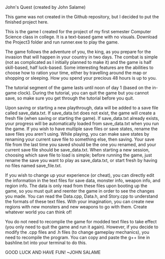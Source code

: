 John's Quest
(created by John Salame)

This game was not created in the Github repository, but I decided to put the finished project here.

This is the game I created for the project of my first semester Computer Science class in college. It is a text-based game with no visuals. Download the Project3 folder and run runner.exe to play the game.

The game follows the adventure of you, the king, as you prepare for the invasion that will happen in your country in two days. The combat is simple (not as complicated as I initially planned to make it) and the game is half skill-based, half luck-based. Some interesting features are the abilities to choose how to ration your time, either by travelling around the map or shopping or sleeping. How you spend your precious 48 hours is up to you.

The tutorial segment of the game lasts until noon of day 1 (based on the in-game clock). During the tutorial, you can quit the game but you cannot save, so make sure you get through the tutorial before you quit.

Upon saving or starting a new playthrough, data will be added to a save file called save_data.txt. If save_data.txt does not exist, the game will create a fresh file (when saving or starting the game). If save_data.txt already exists, your progress will be automatically loaded from save_data.txt when you run the game. If you wish to have multiple save files or save states, rename the save files you aren't using. While playing, you can make save states by renaming your current save file to something else, then saving. Your save file from the last time you saved should be the one you renamed, and your current save file should be save_data.txt. When starting a new session, choosing which save file to load is simple; before running the game, just rename the save you want to play as save_data.txt, or start fresh by having no files named save_file.txt.

If you wish to change up your experience (or cheat), you can directly edit the information in the text files for save data, monster info, weapon info, and region info. The data is only read from these files upon booting up the game, so you must quit and reenter the game in order to see the changes you made. You can read the Data.cpp, Data.h, and Story.cpp to understand the formats of these text files. With your imagination, you can create new regions with new monsters and new weapons to go with them. Create whatever world you can think of!

You do not need to recomplie the game for modded text files to take effect (you only need to quit the game and run it again). However, if you decide to modify the .cpp files and .h files (to change gameplay mechanics), you need to recompile the program. You can copy and paste the g++ line in bashline.txt into your terminal to do this.


GOOD LUCK AND HAVE FUN!
~JOHN SALAME
